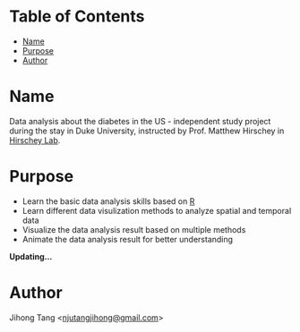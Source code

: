 [TOC levels=1-3]: #

# Table of Contents
- [Name](#name)
- [Purpose](#purpose)
- [Author](#author)

# Name
Data analysis about the diabetes in the US - independent study project during the stay in Duke University, instructed by Prof. Matthew Hirschey in [Hirschey Lab](https://github.com/hirscheylab).

# Purpose
* Learn the basic data analysis skills based on [R](https://www.r-project.org/)
* Learn different data visulization methods to analyze spatial and temporal data
* Visualize the data analysis result based on multiple methods
* Animate the data analysis result for better understanding 

**Updating...**


# Author
Jihong Tang &lt;njutangjihong@gmail.com&gt;

